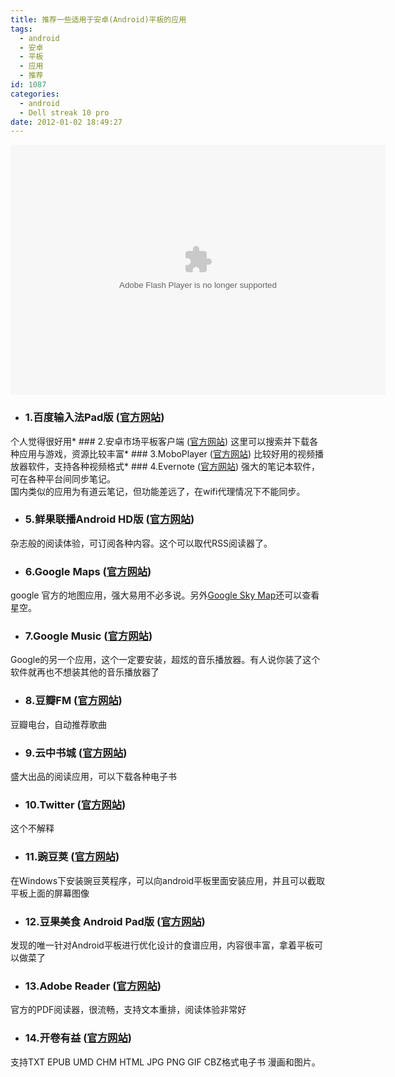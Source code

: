 ```yaml
---
title: 推荐一些适用于安卓(Android)平板的应用
tags:
  - android
  - 安卓
  - 平板
  - 应用
  - 推荐
id: 1087
categories:
  - android
  - Dell streak 10 pro
date: 2012-01-02 18:49:27
---
```


<embed type="application/x-shockwave-flash" src="https://picasaweb.google.com/s/c/bin/slideshow.swf" width="600" height="400" flashvars="host=picasaweb.google.com&captions=1&hl=zh_CN&feat=flashalbum&RGB=0x000000&feed=https%3A%2F%2Fpicasaweb.google.com%2Fdata%2Ffeed%2Fapi%2Fuser%2F117677758756544859666%2Falbumid%2F5692957360972279249%3Falt%3Drss%26kind%3Dphoto%26hl%3Dzh_CN" pluginspage="http://www.macromedia.com/go/getflashplayer"></embed>

*   ### 1.百度输入法Pad版 ([官方网站](http://shouji.baidu.com/input/download.html))
 个人觉得很好用*   ### 2.安卓市场平板客户端 ([官方网站](http://apk.hiapk.com/padhimarket))
 这里可以搜索并下载各种应用与游戏，资源比较丰富*   ### 3.MoboPlayer ([官方网站](http://www.moboplayer.com/plugin/page/index))
 比较好用的视频播放器软件，支持各种视频格式*   ### 4.Evernote ([官方网站](https://www.evernote.com))
 强大的笔记本软件，可在各种平台间同步笔记。  
国内类似的应用为有道云笔记，但功能差远了，在wifi代理情况下不能同步。
*   ### 5.鲜果联播Android HD版 ([官方网站](http://app.xianguo.com/lianbo/android_hd.php))
杂志般的阅读体验，可订阅各种内容。这个可以取代RSS阅读器了。
*   ### 6.Google Maps ([官方网站](https://market.android.com/details?id=com.google.android.apps.maps))
google 官方的地图应用，强大易用不必多说。另外[Google Sky Map](https://market.android.com/details?id=com.google.android.stardroid)还可以查看星空。
*   ### 7.Google Music ([官方网站](https://market.android.com/details?id=com.google.android.music))
Google的另一个应用，这个一定要安装，超炫的音乐播放器。有人说你装了这个软件就再也不想装其他的音乐播放器了
*   ### 8.豆瓣FM ([官方网站](http://douban.fm/app#android_radio))
豆瓣电台，自动推荐歌曲
*   ### 9.云中书城 ([官方网站](http://www.yuncheng.com/active/APPs/cloudapply.html))
盛大出品的阅读应用，可以下载各种电子书
*   ### 10.Twitter ([官方网站](https://twitter.com/#!/download/android))
这个不解释
*   ### 11.豌豆荚 ([官方网站](http://www.wandoujia.com/))
在Windows下安装豌豆荚程序，可以向android平板里面安装应用，并且可以截取平板上面的屏幕图像
*   ### 12.豆果美食 Android Pad版 ([官方网站](http://www.douguo.com/androidpad.html))
发现的唯一针对Android平板进行优化设计的食谱应用，内容很丰富，拿着平板可以做菜了
*   ### 13.Adobe Reader ([官方网站](http://get.adobe.com/cn/reader/otherversions/))
官方的PDF阅读器，很流畅，支持文本重排，阅读体验非常好
*   ### 14.开卷有益 ([官方网站](http://www.kingreader.com/))
支持TXT EPUB UMD CHM HTML JPG PNG GIF CBZ格式电子书 漫画和图片。